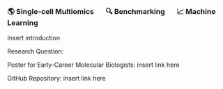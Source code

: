 ### 🌎 Single-cell Multiomics &nbsp; &nbsp; &nbsp; 🔍 Benchmarking &nbsp; &nbsp; &nbsp; 📈 Machine Learning
Insert introduction

Research Question:

Poster for Early-Career Molecular Biologists: insert link here

GitHub Repository: insert link here

